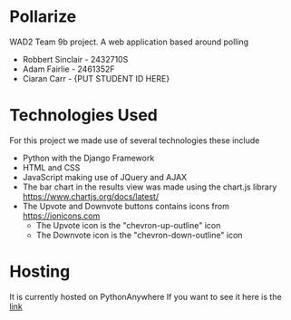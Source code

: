 # Pollarize

WAD2 Team 9b project. A web application based around polling

* Robbert Sinclair - 2432710S
* Adam Fairlie - 2461352F
* Ciaran Carr - {PUT STUDENT ID HERE}

# Technologies Used

For this project we made use of several technologies these include

* Python with the Django Framework
* HTML and CSS
* JavaScript making use of JQuery and AJAX
* The bar chart in the results view was made using the chart.js library https://www.chartjs.org/docs/latest/
* The Upvote and Downvote buttons contains icons from https://ionicons.com
  * The Upvote icon is the "chevron-up-outline" icon
  * The Downvote icon is the "chevron-down-outline" icon

# Hosting

It is currently hosted on PythonAnywhere
If you want to see it here is the <a href="http://robbertsinclair.pythonanywhere.com">link</a>
